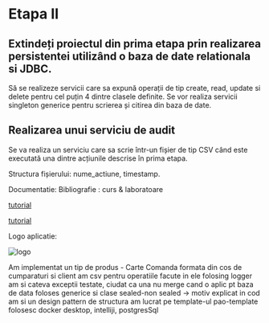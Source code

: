 # Etapa II
 ## Extindeți proiectul din prima etapa prin realizarea persistentei utilizând o baza de date relationala si JDBC.

Să se realizeze servicii care sa expună operații de tip create, read, update si delete pentru cel puțin 4 dintre clasele definite. Se vor realiza servicii singleton generice pentru scrierea și citirea din baza de date.


## Realizarea unui serviciu de audit

Se va realiza un serviciu care sa scrie într-un fișier de tip CSV când este executată una dintre acțiunile descrise în prima etapa.

Structura fișierului: nume_actiune, timestamp.


Documentatie:
Bibliografie :
curs & laboratoare


[tutorial](https://www.w3schools.com/java/default.asp)

[tutorial](https://www.geeksforgeeks.org/logger-log-method-in-java-with-examples/)

Logo aplicatie:


![logo](https://github.com/ZahariaDiana132/PAO-lab/assets/79654042/75c200ab-366d-40de-a6ea-6c6e2970246c)



Am implementat un tip de produs - Carte
Comanda formata din cos de cumparaturi si client
am csv pentru operatiile facute in ele folosing logger
am si cateva exceptii testate, ciudat ca una nu merge cand o aplic pt baza de data
foloses generice si clase sealed-non sealed -> motiv explicat in cod
am si un design pattern de structura
am lucrat pe template-ul pao-template 
folosesc docker desktop, intelliji, postgresSql

